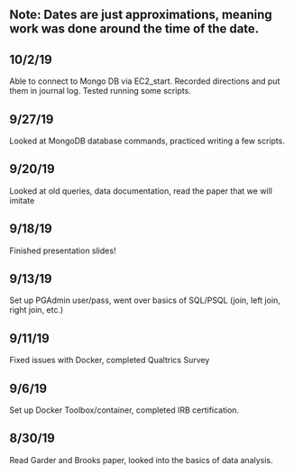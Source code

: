 ## Note: Dates are just approximations, meaning work was done around the time of the date.

## 10/2/19
Able to connect to Mongo DB via EC2_start. Recorded directions and put them in journal log. Tested running some scripts.

## 9/27/19

Looked at MongoDB database commands, practiced writing a few scripts.

## 9/20/19

Looked at old queries, data documentation, read the paper that we will imitate

## 9/18/19

Finished presentation slides!

## 9/13/19

Set up PGAdmin user/pass, went over basics of SQL/PSQL (join, left join, right join, etc.)

## 9/11/19

Fixed issues with Docker, completed Qualtrics Survey

## 9/6/19

Set up Docker Toolbox/container, completed IRB certification.

## 8/30/19

Read Garder and Brooks paper, looked into the basics of data analysis.
